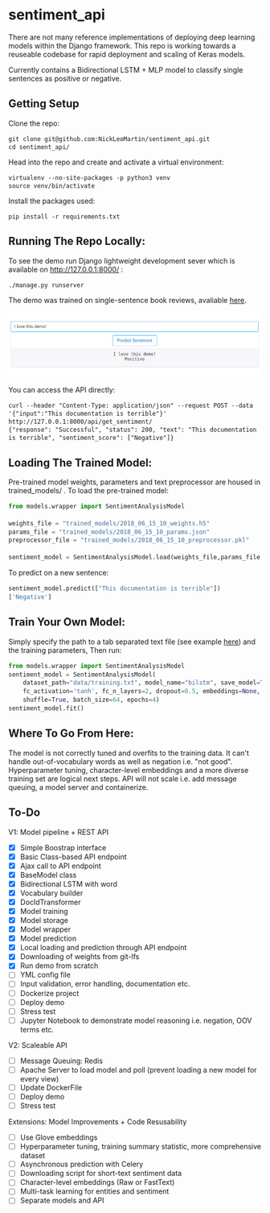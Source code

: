 # sentiment_api
There are not many reference implementations of deploying deep learning models within the Django framework. This repo is working towards a reuseable codebase for rapid deployment and scaling of Keras models.

Currently contains a Bidirectional LSTM + MLP model to classify single sentences as positive or negative. 

Getting Setup
-------------
Clone the repo:
```
git clone git@github.com:NickLeoMartin/sentiment_api.git
cd sentiment_api/
```

Head into the repo and create and activate a virtual environment:
```
virtualenv --no-site-packages -p python3 venv
source venv/bin/activate
```

Install the packages used:
```
pip install -r requirements.txt
```

Running The Repo Locally:
-------------------------
To see the demo run Django lightweight development sever which is available on http://127.0.0.1:8000/ :
```
./manage.py runserver 
```

The demo was trained on single-sentence book reviews, avaliable [here](https://www.kaggle.com/c/si650winter11/data). 

![alt text](https://raw.githubusercontent.com/NickLeoMartin/sentiment_api/master/sentiment_demo.png)

You can access the API directly:
```
curl --header "Content-Type: application/json" --request POST --data '{"input":"This documentation is terrible"}' http://127.0.0.1:8000/api/get_sentiment/
{"response": "Successful", "status": 200, "text": "This documentation is terrible", "sentiment_score": ["Negative"]}
```
Loading The Trained Model:
--------------------------
Pre-trained model weights, parameters and text preprocessor are housed in trained_models/ . To load the pre-trained model:
```python
from models.wrapper import SentimentAnalysisModel

weights_file = "trained_models/2018_06_15_10_weights.h5"
params_file = "trained_models/2018_06_15_10_params.json"
preprocessor_file = "trained_models/2018_06_15_10_preprocessor.pkl" 

sentiment_model = SentimentAnalysisModel.load(weights_file,params_file,preprocessor_file)
```

To predict on a new sentence:
```python
sentiment_model.predict(["This documentation is terrible"])
['Negative']
```

Train Your Own Model:
---------------------
Simply specify the path to a tab separated text file (see example [here](/data/training.txt)) and the training parameters, Then run:
```python
from models.wrapper import SentimentAnalysisModel	
sentiment_model = SentimentAnalysisModel(
    dataset_path="data/training.txt", model_name="bilstm", save_model=True, word_embedding_dim=100,   word_lstm_size=100,fc_dim=100,
    fc_activation='tanh', fc_n_layers=2, dropout=0.5, embeddings=None, loss = 'binary_crossentropy', optimizer="adam",
    shuffle=True, batch_size=64, epochs=4)
sentiment_model.fit()
```

Where To Go From Here:
----------------------
The model is not correctly tuned and overfits to the training data. It can't handle out-of-vocabulary words as well as negation i.e. "not good". Hyperparameter tuning, character-level embeddings and a more diverse training set are logical next steps. API will not scale i.e. add message queuing, a model server and containerize.  

To-Do
-----
V1: Model pipeline + REST API
- [x] Simple Boostrap interface
- [x] Basic Class-based API endpoint
- [x] Ajax call to API endpoint
- [x] BaseModel class
- [x] Bidirectional LSTM with word
- [x] Vocabulary builder
- [x] DocIdTransformer
- [x] Model training
- [x] Model storage
- [x] Model wrapper
- [x] Model prediction 
- [x] Local loading and prediction through API endpoint
- [x] Downloading of weights from git-lfs
- [x] Run demo from scratch
- [ ] YML config file 
- [ ] Input validation, error handling, documentation etc.
- [ ] Dockerize project
- [ ] Deploy demo
- [ ] Stress test
- [ ] Jupyter Notebook to demonstrate model reasoning i.e. negation, OOV terms etc.

V2: Scaleable API
- [ ] Message Queuing: Redis
- [ ] Apache Server to load model and poll (prevent loading a new model for every view)
- [ ] Update DockerFile
- [ ] Deploy demo 
- [ ] Stress test

Extensions: Model Improvements + Code Resusability
- [ ] Use Glove embeddings
- [ ] Hyperparameter tuning, training summary statistic, more comprehensive dataset 
- [ ] Asynchronous prediction with Celery
- [ ] Downloading script for short-text sentiment data
- [ ] Character-level embeddings (Raw or FastText)
- [ ] Multi-task learning for entities and sentiment
- [ ] Separate models and API 
